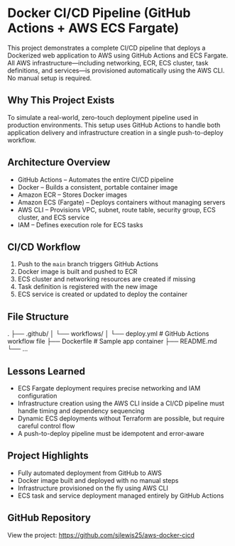 # Docker CI/CD Pipeline (GitHub Actions + AWS ECS Fargate)

This project demonstrates a complete CI/CD pipeline that deploys a Dockerized web application to AWS using GitHub Actions and ECS Fargate. All AWS infrastructure—including networking, ECR, ECS cluster, task definitions, and services—is provisioned automatically using the AWS CLI. No manual setup is required.

## Why This Project Exists

To simulate a real-world, zero-touch deployment pipeline used in production environments. This setup uses GitHub Actions to handle both application delivery and infrastructure creation in a single push-to-deploy workflow.

## Architecture Overview

- GitHub Actions – Automates the entire CI/CD pipeline
- Docker – Builds a consistent, portable container image
- Amazon ECR – Stores Docker images
- Amazon ECS (Fargate) – Deploys containers without managing servers
- AWS CLI – Provisions VPC, subnet, route table, security group, ECS cluster, and ECS service
- IAM – Defines execution role for ECS tasks

## CI/CD Workflow

1. Push to the `main` branch triggers GitHub Actions
2. Docker image is built and pushed to ECR
3. ECS cluster and networking resources are created if missing
4. Task definition is registered with the new image
5. ECS service is created or updated to deploy the container

## File Structure

.
├── .github/
│   └── workflows/
│       └── deploy.yml           # GitHub Actions workflow file
├── Dockerfile                   # Sample app container
├── README.md
└── ...

## Lessons Learned

- ECS Fargate deployment requires precise networking and IAM configuration
- Infrastructure creation using the AWS CLI inside a CI/CD pipeline must handle timing and dependency sequencing
- Dynamic ECS deployments without Terraform are possible, but require careful control flow
- A push-to-deploy pipeline must be idempotent and error-aware

## Project Highlights

- Fully automated deployment from GitHub to AWS
- Docker image built and deployed with no manual steps
- Infrastructure provisioned on the fly using AWS CLI
- ECS task and service deployment managed entirely by GitHub Actions

## GitHub Repository

View the project: https://github.com/sjlewis25/aws-docker-cicd

